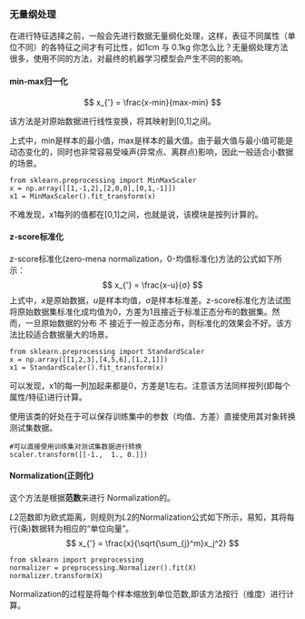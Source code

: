 ### 无量纲处理

在进行特征选择之前，一般会先进行数据无量纲化处理，这样，表征不同属性（单位不同）的各特征之间才有可比性，如1cm 与 0.1kg 你怎么比？无量纲处理方法很多，使用不同的方法，对最终的机器学习模型会产生不同的影响。

#### min-max归一化

$$
x_{'} = \frac{x-min}{max-min}
$$

该方法是对原始数据进行线性变换，将其映射到[0,1]之间。

上式中，min是样本的最小值，max是样本的最大值。由于最大值与最小值可能是动态变化的，同时也非常容易受噪声(异常点、离群点)影响，因此一般适合小数据的场景。

```
from sklearn.preprocessing import MinMaxScaler
x = np.array([[1,-1,2],[2,0,0],[0,1,-1]])
x1 = MinMaxScaler().fit_transform(x)
```

不难发现，x1每列的值都在[0,1]之间，也就是说，该模块是按列计算的。

#### z-score标准化

z-score标准化(zero-mena normalization，0-均值标准化)方法的公式如下所示：
$$
x_{'} = \frac{x-u}{σ}
$$
上式中，*x*是原始数据，*u*是样本均值，*σ*是样本标准差。z-score标准化方法试图将原始数据集标准化成均值为0，方差为1且接近于标准正态分布的数据集。然而，一旦原始数据的分布 不 接近于一般正态分布，则标准化的效果会不好。该方法比较适合数据量大的场景。

```
from sklearn.preprocessing import StandardScaler
x = np.array([[1,2,3],[4,5,6],[1,2,1]])
x1 = StandardScaler().fit_transform(x)
```

 可以发现，x1的每一列加起来都是0，方差是1左右。注意该方法同样按列(即每个属性/特征)进行计算。

使用该类的好处在于可以保存训练集中的参数（均值、方差）直接使用其对象转换测试集数据。

```
#可以直接使用训练集对测试集数据进行转换
scaler.transform([[-1.,  1., 0.]])
```

#### Normalization(正则化)

这个方法是根据**范数**来进行 Normalization的。

*L*2范数即为欧式距离，则规则为*L*2的Normalization公式如下所示，易知，其将每行(条)数据转为相应的“单位向量”。
$$
x_{'} = \frac{x}{\sqrt{\sum_{j}^m}x_j^2}
$$

```
from sklearn import preprocessing
normalizer = preprocessing.Normalizer().fit(X)
normalizer.transform(X)
```

Normalization的过程是将每个样本缩放到单位范数,即该方法按行（维度）进行计算。


